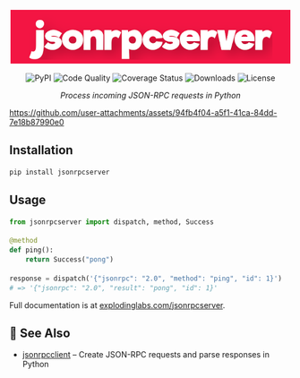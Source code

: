 <p align="center">
  <img alt="Logo" src="https://github.com/explodinglabs/jsonrpcserver/blob/main/logo.png?raw=true" />
</p>

<p align="center">
  <img src="https://img.shields.io/pypi/v/jsonrpcserver.svg" alt="PyPI" />
  <img src="https://github.com/explodinglabs/jsonrpcserver/actions/workflows/code-quality.yml/badge.svg" alt="Code Quality" />
  <img src="https://coveralls.io/repos/github/explodinglabs/jsonrpcserver/badge.svg?branch=main" alt="Coverage Status" />
  <img src="https://img.shields.io/pypi/dw/jsonrpcserver" alt="Downloads" />
  <img src="https://img.shields.io/pypi/l/jsonrpcserver.svg" alt="License" />
</p>

<p align="center">
  <i>Process incoming JSON-RPC requests in Python</i>
</p>

https://github.com/user-attachments/assets/94fb4f04-a5f1-41ca-84dd-7e18b87990e0

## Installation

```sh
pip install jsonrpcserver
```

## Usage

```python
from jsonrpcserver import dispatch, method, Success

@method
def ping():
    return Success("pong")

response = dispatch('{"jsonrpc": "2.0", "method": "ping", "id": 1}')
# => '{"jsonrpc": "2.0", "result": "pong", "id": 1}'
```

Full documentation is at [explodinglabs.com/jsonrpcserver](https://www.explodinglabs.com/jsonrpcserver/).

## 📖 See Also

- [jsonrpcclient](https://github.com/explodinglabs/jsonrpcclient) – Create JSON-RPC requests and parse responses in Python
